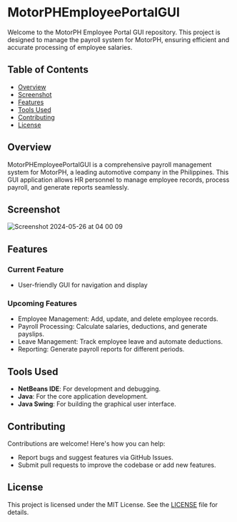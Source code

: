 # MotorPHEmployeePortalGUI

Welcome to the MotorPH Employee Portal GUI repository. This project is designed to manage the payroll system for MotorPH, ensuring efficient and accurate processing of employee salaries.

## Table of Contents
- [Overview](#overview)
- [Screenshot](#screenshot)
- [Features](#features)
- [Tools Used](#tools-used)
- [Contributing](#contributing)
- [License](#license)


## Overview
MotorPHEmployeePortalGUI is a comprehensive payroll management system for MotorPH, a leading automotive company in the Philippines. This GUI application allows HR personnel to manage employee records, process payroll, and generate reports seamlessly.

## Screenshot
![Screenshot 2024-05-26 at 04 00 09](https://github.com/polochamps/MotorPHEmployeePortalGUI/assets/10701018/b55bbf0c-d6ed-455c-9652-9d87c8de1819)


## Features

### Current Feature
- User-friendly GUI for navigation and display

### Upcoming Features
- Employee Management: Add, update, and delete employee records.
- Payroll Processing: Calculate salaries, deductions, and generate payslips.
- Leave Management: Track employee leave and automate deductions.
- Reporting: Generate payroll reports for different periods.

## Tools Used

- **NetBeans IDE**: For development and debugging.
- **Java**: For the core application development.
- **Java Swing**: For building the graphical user interface.

## Contributing
Contributions are welcome! Here's how you can help:

- Report bugs and suggest features via GitHub Issues.
- Submit pull requests to improve the codebase or add new features.

## License
This project is licensed under the MIT License. See the [LICENSE](LICENSE) file for details.



